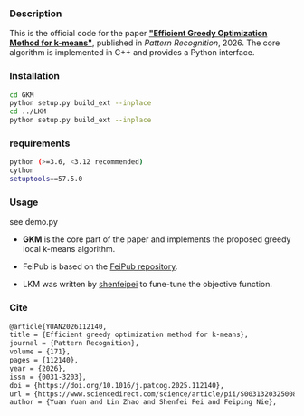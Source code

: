 ### Description
This is the official code for the paper **["Efficient Greedy Optimization Method for k-means"](https://authors.elsevier.com/a/1lSX677nKsAg3)**, published in *Pattern Recognition*, 2026.
The core algorithm is implemented in C++ and provides a Python interface.

### Installation
```bash
cd GKM
python setup.py build_ext --inplace
cd ../LKM
python setup.py build_ext --inplace
```

### requirements
```bash
python (>=3.6, <3.12 recommended)
cython
setuptools==57.5.0
```

### Usage
see demo.py


+ **GKM** is the core part of the paper and implements the proposed greedy local k-means algorithm.

+ FeiPub is based on the [FeiPub repository](https://github.com/ShenfeiPei/FeiPub).

+ LKM was written by [shenfeipei](https://github.com/ShenfeiPei) to fune-tune the objective function.

### Cite
```bash
@article{YUAN2026112140,
title = {Efficient greedy optimization method for k-means},
journal = {Pattern Recognition},
volume = {171},
pages = {112140},
year = {2026},
issn = {0031-3203},
doi = {https://doi.org/10.1016/j.patcog.2025.112140},
url = {https://www.sciencedirect.com/science/article/pii/S0031320325008003},
author = {Yuan Yuan and Lin Zhao and Shenfei Pei and Feiping Nie},
```
